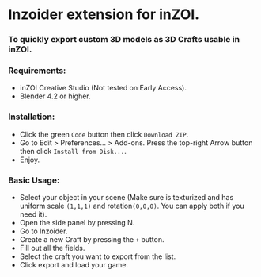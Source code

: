 # Inzoider extension for inZOI.

### To quickly export custom 3D models as 3D Crafts usable in inZOI.

### Requirements:
- inZOI Creative Studio (Not tested on Early Access).
- Blender 4.2 or higher.

### Installation:
- Click the green ```Code``` button then click ```Download ZIP```.
- Go to Edit > Preferences... > Add-ons. Press the top-right Arrow button then click ```Install from Disk...```.
- Enjoy.

### Basic Usage:
- Select your object in your scene (Make sure is texturized and has uniform scale ```(1,1,1)``` and rotation```(0,0,0)```. You can apply both if you need it).
- Open the side panel by pressing N.
- Go to Inzoider.
- Create a new Craft by pressing the ```+``` button.
- Fill out all the fields.
- Select the craft you want to export from the list.
- Click export and load your game.
